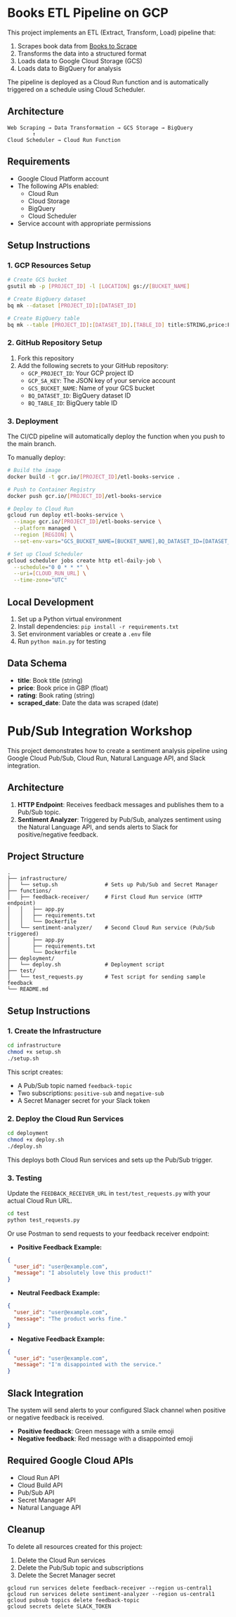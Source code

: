 # Books ETL Pipeline on GCP

This project implements an ETL (Extract, Transform, Load) pipeline that:
1. Scrapes book data from [Books to Scrape](https://books.toscrape.com/)
2. Transforms the data into a structured format
3. Loads data to Google Cloud Storage (GCS)
4. Loads data to BigQuery for analysis

The pipeline is deployed as a Cloud Run function and is automatically triggered on a schedule using Cloud Scheduler.

## Architecture

```
Web Scraping → Data Transformation → GCS Storage → BigQuery
        ↑                                              
Cloud Scheduler → Cloud Run Function                   
```

## Requirements

- Google Cloud Platform account
- The following APIs enabled:
  - Cloud Run
  - Cloud Storage
  - BigQuery
  - Cloud Scheduler
- Service account with appropriate permissions

## Setup Instructions

### 1. GCP Resources Setup

```bash
# Create GCS bucket
gsutil mb -p [PROJECT_ID] -l [LOCATION] gs://[BUCKET_NAME]

# Create BigQuery dataset
bq mk --dataset [PROJECT_ID]:[DATASET_ID]

# Create BigQuery table
bq mk --table [PROJECT_ID]:[DATASET_ID].[TABLE_ID] title:STRING,price:FLOAT,rating:STRING,scraped_date:DATE
```

### 2. GitHub Repository Setup

1. Fork this repository
2. Add the following secrets to your GitHub repository:
   - `GCP_PROJECT_ID`: Your GCP project ID
   - `GCP_SA_KEY`: The JSON key of your service account
   - `GCS_BUCKET_NAME`: Name of your GCS bucket
   - `BQ_DATASET_ID`: BigQuery dataset ID
   - `BQ_TABLE_ID`: BigQuery table ID

### 3. Deployment

The CI/CD pipeline will automatically deploy the function when you push to the main branch.

To manually deploy:

```bash
# Build the image
docker build -t gcr.io/[PROJECT_ID]/etl-books-service .

# Push to Container Registry
docker push gcr.io/[PROJECT_ID]/etl-books-service

# Deploy to Cloud Run
gcloud run deploy etl-books-service \
  --image gcr.io/[PROJECT_ID]/etl-books-service \
  --platform managed \
  --region [REGION] \
  --set-env-vars="GCS_BUCKET_NAME=[BUCKET_NAME],BQ_DATASET_ID=[DATASET_ID],BQ_TABLE_ID=[TABLE_ID]"

# Set up Cloud Scheduler
gcloud scheduler jobs create http etl-daily-job \
  --schedule="0 0 * * *" \
  --uri=[CLOUD_RUN_URL] \
  --time-zone="UTC"
```

## Local Development

1. Set up a Python virtual environment
2. Install dependencies: `pip install -r requirements.txt`
3. Set environment variables or create a `.env` file
4. Run `python main.py` for testing

## Data Schema

- **title**: Book title (string)
- **price**: Book price in GBP (float)
- **rating**: Book rating (string)
- **scraped_date**: Date the data was scraped (date)

# Pub/Sub Integration Workshop

This project demonstrates how to create a sentiment analysis pipeline using Google Cloud Pub/Sub, Cloud Run, Natural Language API, and Slack integration.

## Architecture

1. **HTTP Endpoint**: Receives feedback messages and publishes them to a Pub/Sub topic.
2. **Sentiment Analyzer**: Triggered by Pub/Sub, analyzes sentiment using the Natural Language API, and sends alerts to Slack for positive/negative feedback.

## Project Structure

```
.
├── infrastructure/
│   └── setup.sh               # Sets up Pub/Sub and Secret Manager
├── functions/
│   ├── feedback-receiver/     # First Cloud Run service (HTTP endpoint)
│   │   ├── app.py
│   │   ├── requirements.txt
│   │   └── Dockerfile
│   └── sentiment-analyzer/    # Second Cloud Run service (Pub/Sub triggered)
│       ├── app.py
│       ├── requirements.txt
│       └── Dockerfile
├── deployment/
│   └── deploy.sh              # Deployment script
├── test/
│   └── test_requests.py       # Test script for sending sample feedback
└── README.md
```

## Setup Instructions

### 1. Create the Infrastructure

```bash
cd infrastructure
chmod +x setup.sh
./setup.sh
```

This script creates:
- A Pub/Sub topic named `feedback-topic`
- Two subscriptions: `positive-sub` and `negative-sub`
- A Secret Manager secret for your Slack token

### 2. Deploy the Cloud Run Services

```bash
cd deployment
chmod +x deploy.sh
./deploy.sh
```

This deploys both Cloud Run services and sets up the Pub/Sub trigger.

### 3. Testing

Update the `FEEDBACK_RECEIVER_URL` in `test/test_requests.py` with your actual Cloud Run URL.

```bash
cd test
python test_requests.py
```

Or use Postman to send requests to your feedback receiver endpoint:

- **Positive Feedback Example:**
```json
{
  "user_id": "user@example.com",
  "message": "I absolutely love this product!"
}
```

- **Neutral Feedback Example:**
```json
{
  "user_id": "user@example.com",
  "message": "The product works fine."
}
```

- **Negative Feedback Example:**
```json
{
  "user_id": "user@example.com",
  "message": "I'm disappointed with the service."
}
```

## Slack Integration

The system will send alerts to your configured Slack channel when positive or negative feedback is received.

- **Positive feedback**: Green message with a smile emoji
- **Negative feedback**: Red message with a disappointed emoji

## Required Google Cloud APIs

- Cloud Run API
- Cloud Build API
- Pub/Sub API
- Secret Manager API
- Natural Language API

## Cleanup

To delete all resources created for this project:

1. Delete the Cloud Run services
2. Delete the Pub/Sub topic and subscriptions
3. Delete the Secret Manager secret

```
gcloud run services delete feedback-receiver --region us-central1
gcloud run services delete sentiment-analyzer --region us-central1
gcloud pubsub topics delete feedback-topic
gcloud secrets delete SLACK_TOKEN
```
